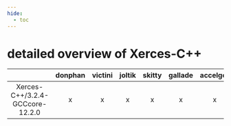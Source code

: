 ```yaml
---
hide:
  - toc
---
```


detailed overview of Xerces-C++
===============================

| |donphan|victini|joltik|skitty|gallade|accelgor|swalot|doduo|
| :---: | :---: | :---: | :---: | :---: | :---: | :---: | :---: | :---: |
|Xerces-C++/3.2.4-GCCcore-12.2.0|x|x|x|x|x|x|x|x|

